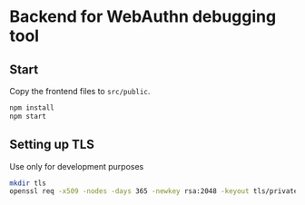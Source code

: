 # Backend for WebAuthn debugging tool

## Start

Copy the frontend files to `src/public`.

``` bash
npm install
npm start
```

## Setting up TLS
Use only for development purposes

``` bash
mkdir tls
openssl req -x509 -nodes -days 365 -newkey rsa:2048 -keyout tls/private.key -out tls/certificate.crt
```
